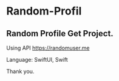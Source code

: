 # Random-Profil
## Random Profile Get Project.

Using API
https://randomuser.me

Language: SwiftUI, Swift

Thank you.
